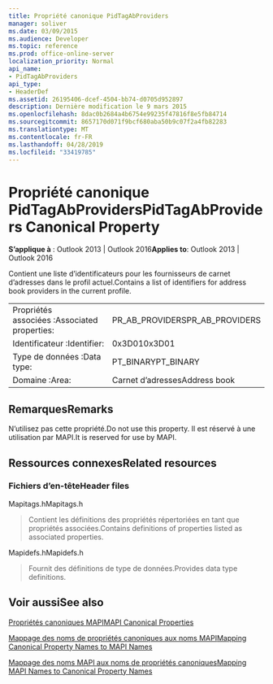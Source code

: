 ```yaml
---
title: Propriété canonique PidTagAbProviders
manager: soliver
ms.date: 03/09/2015
ms.audience: Developer
ms.topic: reference
ms.prod: office-online-server
localization_priority: Normal
api_name:
- PidTagAbProviders
api_type:
- HeaderDef
ms.assetid: 26195406-dcef-4504-bb74-d0705d952897
description: Dernière modification le 9 mars 2015
ms.openlocfilehash: 8dac0b2684a4b6754e99235f47816f8e5fb84714
ms.sourcegitcommit: 8657170d071f9bcf680aba50b9c07f2a4fb82283
ms.translationtype: MT
ms.contentlocale: fr-FR
ms.lasthandoff: 04/28/2019
ms.locfileid: "33419785"
---
```

# <a name="pidtagabproviders-canonical-property"></a><span data-ttu-id="63571-103">Propriété canonique PidTagAbProviders</span><span class="sxs-lookup"><span data-stu-id="63571-103">PidTagAbProviders Canonical Property</span></span>

  
  
<span data-ttu-id="63571-104">**S’applique à** : Outlook 2013 | Outlook 2016</span><span class="sxs-lookup"><span data-stu-id="63571-104">**Applies to**: Outlook 2013 | Outlook 2016</span></span> 
  
<span data-ttu-id="63571-105">Contient une liste d’identificateurs pour les fournisseurs de carnet d’adresses dans le profil actuel.</span><span class="sxs-lookup"><span data-stu-id="63571-105">Contains a list of identifiers for address book providers in the current profile.</span></span> 
  
|||
|:-----|:-----|
|<span data-ttu-id="63571-106">Propriétés associées :</span><span class="sxs-lookup"><span data-stu-id="63571-106">Associated properties:</span></span>  <br/> |<span data-ttu-id="63571-107">PR_AB_PROVIDERS</span><span class="sxs-lookup"><span data-stu-id="63571-107">PR_AB_PROVIDERS</span></span>  <br/> |
|<span data-ttu-id="63571-108">Identificateur :</span><span class="sxs-lookup"><span data-stu-id="63571-108">Identifier:</span></span>  <br/> |<span data-ttu-id="63571-109">0x3D01</span><span class="sxs-lookup"><span data-stu-id="63571-109">0x3D01</span></span>  <br/> |
|<span data-ttu-id="63571-110">Type de données :</span><span class="sxs-lookup"><span data-stu-id="63571-110">Data type:</span></span>  <br/> |<span data-ttu-id="63571-111">PT_BINARY</span><span class="sxs-lookup"><span data-stu-id="63571-111">PT_BINARY</span></span>  <br/> |
|<span data-ttu-id="63571-112">Domaine :</span><span class="sxs-lookup"><span data-stu-id="63571-112">Area:</span></span>  <br/> |<span data-ttu-id="63571-113">Carnet d’adresses</span><span class="sxs-lookup"><span data-stu-id="63571-113">Address book</span></span>  <br/> |
   
## <a name="remarks"></a><span data-ttu-id="63571-114">Remarques</span><span class="sxs-lookup"><span data-stu-id="63571-114">Remarks</span></span>

<span data-ttu-id="63571-115">N’utilisez pas cette propriété.</span><span class="sxs-lookup"><span data-stu-id="63571-115">Do not use this property.</span></span> <span data-ttu-id="63571-116">Il est réservé à une utilisation par MAPI.</span><span class="sxs-lookup"><span data-stu-id="63571-116">It is reserved for use by MAPI.</span></span>
  
## <a name="related-resources"></a><span data-ttu-id="63571-117">Ressources connexes</span><span class="sxs-lookup"><span data-stu-id="63571-117">Related resources</span></span>

### <a name="header-files"></a><span data-ttu-id="63571-118">Fichiers d’en-tête</span><span class="sxs-lookup"><span data-stu-id="63571-118">Header files</span></span>

<span data-ttu-id="63571-119">Mapitags.h</span><span class="sxs-lookup"><span data-stu-id="63571-119">Mapitags.h</span></span>
  
> <span data-ttu-id="63571-120">Contient les définitions des propriétés répertoriées en tant que propriétés associées.</span><span class="sxs-lookup"><span data-stu-id="63571-120">Contains definitions of properties listed as associated properties.</span></span>
    
<span data-ttu-id="63571-121">Mapidefs.h</span><span class="sxs-lookup"><span data-stu-id="63571-121">Mapidefs.h</span></span>
  
> <span data-ttu-id="63571-122">Fournit des définitions de type de données.</span><span class="sxs-lookup"><span data-stu-id="63571-122">Provides data type definitions.</span></span>
    
## <a name="see-also"></a><span data-ttu-id="63571-123">Voir aussi</span><span class="sxs-lookup"><span data-stu-id="63571-123">See also</span></span>



[<span data-ttu-id="63571-124">Propriétés canoniques MAPI</span><span class="sxs-lookup"><span data-stu-id="63571-124">MAPI Canonical Properties</span></span>](mapi-canonical-properties.md)
  
[<span data-ttu-id="63571-125">Mappage des noms de propriétés canoniques aux noms MAPI</span><span class="sxs-lookup"><span data-stu-id="63571-125">Mapping Canonical Property Names to MAPI Names</span></span>](mapping-canonical-property-names-to-mapi-names.md)
  
[<span data-ttu-id="63571-126">Mappage des noms MAPI aux noms de propriétés canoniques</span><span class="sxs-lookup"><span data-stu-id="63571-126">Mapping MAPI Names to Canonical Property Names</span></span>](mapping-mapi-names-to-canonical-property-names.md)

